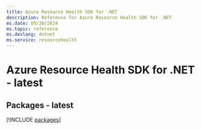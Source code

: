 ```yaml
---
title: Azure Resource Health SDK for .NET
description: Reference for Azure Resource Health SDK for .NET
ms.date: 09/30/2024
ms.topic: reference
ms.devlang: dotnet
ms.service: resourcehealth
---
```

# Azure Resource Health SDK for .NET - latest
## Packages - latest
[!INCLUDE [packages](resource-health-index.md)]